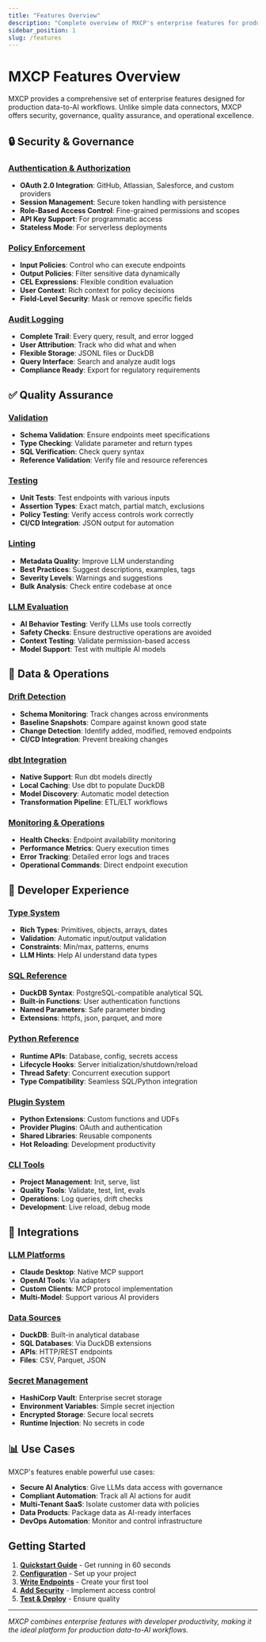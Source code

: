```yaml
---
title: "Features Overview"
description: "Complete overview of MXCP's enterprise features for production data-to-AI workflows"
sidebar_position: 1
slug: /features
---
```


# MXCP Features Overview

MXCP provides a comprehensive set of enterprise features designed for production data-to-AI workflows. Unlike simple data connectors, MXCP offers security, governance, quality assurance, and operational excellence.

## 🔒 Security & Governance

### [Authentication & Authorization](../guides/authentication.md)
- **OAuth 2.0 Integration**: GitHub, Atlassian, Salesforce, and custom providers
- **Session Management**: Secure token handling with persistence
- **Role-Based Access Control**: Fine-grained permissions and scopes
- **API Key Support**: For programmatic access
- **Stateless Mode**: For serverless deployments

### [Policy Enforcement](./policies.md)
- **Input Policies**: Control who can execute endpoints
- **Output Policies**: Filter sensitive data dynamically
- **CEL Expressions**: Flexible condition evaluation
- **User Context**: Rich context for policy decisions
- **Field-Level Security**: Mask or remove specific fields

### [Audit Logging](./auditing.md)
- **Complete Trail**: Every query, result, and error logged
- **User Attribution**: Track who did what and when
- **Flexible Storage**: JSONL files or DuckDB
- **Query Interface**: Search and analyze audit logs
- **Compliance Ready**: Export for regulatory requirements

## ✅ Quality Assurance

### [Validation](../guides/quality.md#validation)
- **Schema Validation**: Ensure endpoints meet specifications
- **Type Checking**: Validate parameter and return types
- **SQL Verification**: Check query syntax
- **Reference Validation**: Verify file and resource references

### [Testing](../guides/quality.md#testing)
- **Unit Tests**: Test endpoints with various inputs
- **Assertion Types**: Exact match, partial match, exclusions
- **Policy Testing**: Verify access controls work correctly
- **CI/CD Integration**: JSON output for automation

### [Linting](../guides/quality.md#linting)
- **Metadata Quality**: Improve LLM understanding
- **Best Practices**: Suggest descriptions, examples, tags
- **Severity Levels**: Warnings and suggestions
- **Bulk Analysis**: Check entire codebase at once

### [LLM Evaluation](../guides/quality.md#llm-evaluation-evals)
- **AI Behavior Testing**: Verify LLMs use tools correctly
- **Safety Checks**: Ensure destructive operations are avoided
- **Context Testing**: Validate permission-based access
- **Model Support**: Test with multiple AI models

## 🔄 Data & Operations

### [Drift Detection](./drift-detection.md)
- **Schema Monitoring**: Track changes across environments
- **Baseline Snapshots**: Compare against known good state
- **Change Detection**: Identify added, modified, removed endpoints
- **CI/CD Integration**: Prevent breaking changes

### [dbt Integration](../guides/integrations.md#dbt-integration)
- **Native Support**: Run dbt models directly
- **Local Caching**: Use dbt to populate DuckDB
- **Model Discovery**: Automatic model detection
- **Transformation Pipeline**: ETL/ELT workflows

### [Monitoring & Operations](../reference/cli.md)
- **Health Checks**: Endpoint availability monitoring
- **Performance Metrics**: Query execution times
- **Error Tracking**: Detailed error logs and traces
- **Operational Commands**: Direct endpoint execution

## 🚀 Developer Experience

### [Type System](../reference/type-system.md)
- **Rich Types**: Primitives, objects, arrays, dates
- **Validation**: Automatic input/output validation
- **Constraints**: Min/max, patterns, enums
- **LLM Hints**: Help AI understand data types

### [SQL Reference](../reference/sql.md)
- **DuckDB Syntax**: PostgreSQL-compatible analytical SQL
- **Built-in Functions**: User authentication functions
- **Named Parameters**: Safe parameter binding
- **Extensions**: httpfs, json, parquet, and more

### [Python Reference](../reference/python.md)
- **Runtime APIs**: Database, config, secrets access
- **Lifecycle Hooks**: Server initialization/shutdown/reload
- **Thread Safety**: Concurrent execution support
- **Type Compatibility**: Seamless SQL/Python integration

### [Plugin System](../reference/plugins.md)
- **Python Extensions**: Custom functions and UDFs
- **Provider Plugins**: OAuth and authentication
- **Shared Libraries**: Reusable components
- **Hot Reloading**: Development productivity

### [CLI Tools](../reference/cli.md)
- **Project Management**: Init, serve, list
- **Quality Tools**: Validate, test, lint, evals
- **Operations**: Log queries, drift checks
- **Development**: Live reload, debug mode

## 🔌 Integrations

### [LLM Platforms](../guides/integrations.md#llm-integration)
- **Claude Desktop**: Native MCP support
- **OpenAI Tools**: Via adapters
- **Custom Clients**: MCP protocol implementation
- **Multi-Model**: Support various AI providers

### [Data Sources](../guides/integrations.md#data-sources)
- **DuckDB**: Built-in analytical database
- **SQL Databases**: Via DuckDB extensions
- **APIs**: HTTP/REST endpoints
- **Files**: CSV, Parquet, JSON

### [Secret Management](../guides/configuration.md#vault-integration-optional)
- **HashiCorp Vault**: Enterprise secret storage
- **Environment Variables**: Simple secret injection
- **Encrypted Storage**: Secure local secrets
- **Runtime Injection**: No secrets in code

## 📊 Use Cases

MXCP's features enable powerful use cases:

- **Secure AI Analytics**: Give LLMs data access with governance
- **Compliant Automation**: Track all AI actions for audit
- **Multi-Tenant SaaS**: Isolate customer data with policies
- **Data Products**: Package data as AI-ready interfaces
- **DevOps Automation**: Monitor and control infrastructure

## Getting Started

1. **[Quickstart Guide](../getting-started/quickstart.md)** - Get running in 60 seconds
2. **[Configuration](../guides/configuration.md)** - Set up your project
3. **[Write Endpoints](../getting-started/overview.md#endpoints)** - Create your first tool
4. **[Add Security](./policies.md)** - Implement access control
5. **[Test & Deploy](../guides/quality.md)** - Ensure quality

---

*MXCP combines enterprise features with developer productivity, making it the ideal platform for production data-to-AI workflows.* 